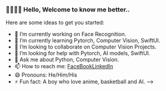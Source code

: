### 👋🏻👋🏻 Hello, Welcome to know me better..

Here are some ideas to get you started:

- 🔭 I’m currently working on Face Recognition.
- 🌱 I’m currently learning Pytorch, Computer Vision, SwiftUI.
- 👯 I’m looking to collaborate on Computer Vision Projects.
- 🤔 I’m looking for help with Pytorch, AI models, SwiftUI.
- 💬 Ask me about Python, Computer Vision.
- 📫 How to reach me: [FaceBook](https://www.facebook.com/aung.paing.jj.986/)[LinkedIn](https://www.linkedin.com/in/%E8%B4%B5%E5%90%89-%E8%8C%B6-5a250118b/)
- 😄 Pronouns: He/Him/His
- ⚡ Fun fact: A boy who love anime, basketball and AI.
-->
